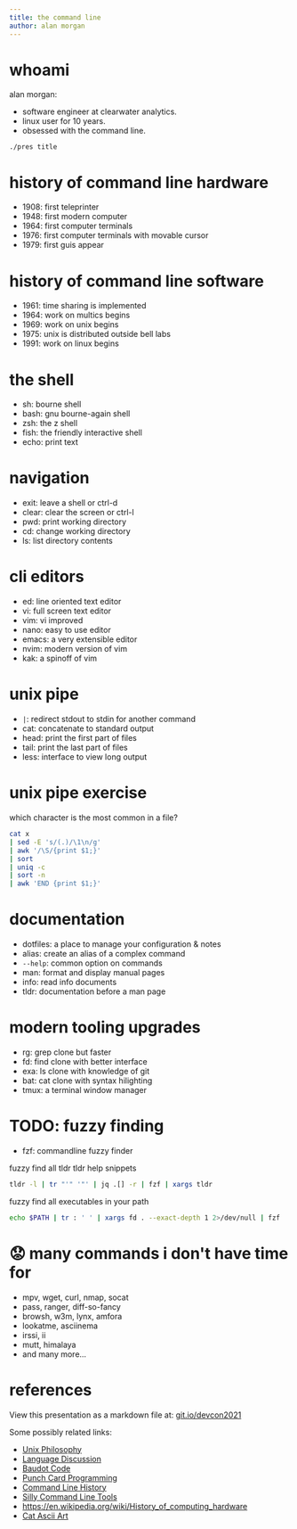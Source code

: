 ```yaml
---
title: the command line
author: alan morgan
---
```


# whoami
alan morgan:
- software engineer at clearwater analytics.
- linux user for 10 years.
- obsessed with the command line.

```end-script
./pres title
```

# history of command line hardware
- 1908: first teleprinter
- 1948: first modern computer
- 1964: first computer terminals
- 1976: first computer terminals with movable cursor
- 1979: first guis appear

# history of command line software
- 1961: time sharing is implemented
- 1964: work on multics begins
- 1969: work on unix begins
- 1975: unix is distributed outside bell labs
- 1991: work on linux begins

# the shell
- sh: bourne shell
- bash: gnu bourne-again shell
- zsh: the z shell
- fish: the friendly interactive shell
- echo: print text

# navigation
- exit: leave a shell or ctrl-d
- clear: clear the screen or ctrl-l
- pwd: print working directory
- cd: change working directory
- ls: list directory contents

# cli editors
- ed: line oriented text editor
- vi: full screen text editor
- vim: vi improved
- nano: easy to use editor
- emacs: a very extensible editor
- nvim: modern version of vim
- kak: a spinoff of vim

# unix pipe
- `|`: redirect stdout to stdin for another command
- cat: concatenate to standard output
- head: print the first part of files
- tail: print the last part of files
- less: interface to view long output

# unix pipe exercise
which character is the most common in a file?

```sh
cat x
| sed -E 's/(.)/\1\n/g'
| awk '/\S/{print $1;}'
| sort
| uniq -c
| sort -n
| awk 'END {print $1;}'
```

# documentation
- dotfiles: a place to manage your configuration & notes
- alias: create an alias of a complex command
- `--help`: common option on commands
- man: format and display manual pages
- info: read info documents
- tldr: documentation before a man page

# modern tooling upgrades
- rg: grep clone but faster
- fd: find clone with better interface
- exa: ls clone with knowledge of git
- bat: cat clone with syntax hilighting
- tmux: a terminal window manager

# TODO: fuzzy finding
- fzf: commandline fuzzy finder

fuzzy find all tldr tldr help snippets
```sh
tldr -l | tr "'" '"' | jq .[] -r | fzf | xargs tldr
```

fuzzy find all executables in your path
```sh
echo $PATH | tr : ' ' | xargs fd . --exact-depth 1 2>/dev/null | fzf
```

# 😟 many commands i don't have time for
- mpv, wget, curl, nmap, socat
- pass, ranger, diff-so-fancy
- browsh, w3m, lynx, amfora
- lookatme, asciinema
- irssi, ii
- mutt, himalaya
- and many more...

# references
View this presentation as a markdown file at: [git.io/devcon2021](https://git.io/devcon2021)

Some possibly related links:
- [Unix Philosophy](https://en.wikipedia.org/wiki/Unix_philosophy)
- [Language Discussion](https://www.youtube.com/watch?v=xnCgoEyz31M)
- [Baudot Code](https://en.wikipedia.org/wiki/Baudot_code)
- [Punch Card Programming](https://www.youtube.com/watch?v=KG2M4ttzBnY)
- [Command Line History](https://en.wikipedia.org/wiki/Command-line_interface#History)
- [Silly Command Line Tools](https://opensource.com/article/18/12/linux-toy-boxes)
- https://en.wikipedia.org/wiki/History_of_computing_hardware
- [Cat Ascii Art](https://www.asciiart.eu/animals/cats)
